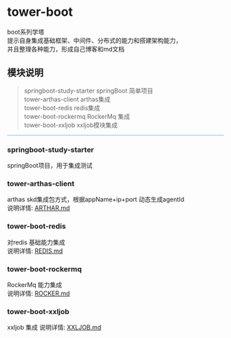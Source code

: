 # tower-boot
boot系列学塔   
提示自身集成基础框架、中间件、分布式的能力和搭建架构能力，   
并且整理各种能力，形成自己博客和md文档

## 模块说明
>springboot-study-starter  springBoot 简单项目    
>tower-arthas-client  arthas集成    
>tower-boot-redis  redis集成           
>tower-boot-rockermq  RockerMq 集成    
>tower-boot-xxljob  xxljob模块集成
<hr style="height:1px; background-color:#6eabec">

### springboot-study-starter 
springBoot项目，用于集成测试

### tower-arthas-client
arthas skd集成包方式，根据appName+ip+port 动态生成agentId    
说明详情: [ARTHAR.md](/tower-arthas-client/ARTHAR.md)

### tower-boot-redis
对redis 基础能力集成  
说明详情: [REDIS.md](/tower-boot-redis/REDIS.md)

### tower-boot-rockermq
RockerMq 能力集成  
说明详情: [ROCKER.md](/tower-boot-rockermq/ROCKER.md)

### tower-boot-xxljob
xxljob 集成 
说明详情: [XXLJOB.md](/tower-boot-xxljob/XXLJOB.md)

